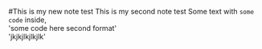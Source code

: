 #This is my new note test
This is my second note test
Some text with `some code` inside,  
    'some code here second format'  
    'jkjkjlkjlkjlk'
